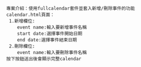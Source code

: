     專案介紹：使用fullcalendar套件並套入新增/刪除事件的功能
    calendar.html頁面：
     1.新增欄位:
        event name:輸入要新增事件名稱
        start date:選擇事件開始日期
        end date:選擇事件結束日期
     2.刪除欄位:
        event name:輸入要刪除事件名稱
    按下按鈕送出後會顯示完整calendar
